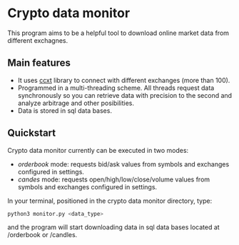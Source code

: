 # Crypto data monitor
This program aims to be a helpful tool to download online market data from different exchagnes.

## Main features

- It uses [ccxt](https://www.github.com/ccxt/ccxt) library to connect with different exchanges (more than 100).
- Programmed in a multi-threading scheme. All threads request data synchronously so you can retrieve data with precision to the second and analyze arbitrage and other posibilities.
- Data is stored in sql data bases.

## Quickstart
Crypto data monitor currently can be executed in two modes:

- *orderbook* mode: requests bid/ask values from symbols and exchanges configured in settings.
- *candes* mode: requests open/high/low/close/volume values from symbols and exchanges configured in settings.

In your terminal, positioned in the crypto data monitor directory, type:
```bash
python3 monitor.py <data_type>
```
and the program will start downloading data in sql data bases located at /orderbook or /candles.